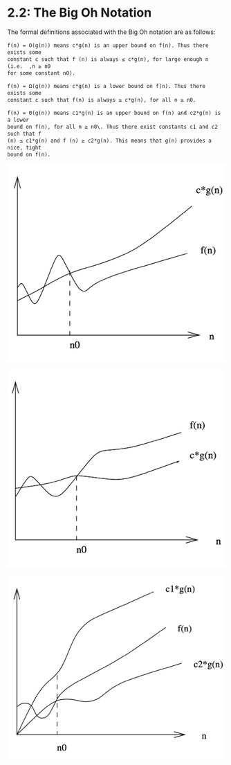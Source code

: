 2.2: The Big Oh Notation
===

The formal definitions associated with the Big Oh notation are as follows:

```
f(n) = O(g(n)) means c*g(n) is an upper bound on f(n). Thus there exists some
constant c such that f (n) is always ≤ c*g(n), for large enough n (i.e.  ,n ≥ n0
for some constant n0). 
```

```
f(n) = Ω(g(n)) means c*g(n) is a lower bound on f(n). Thus there exists some
constant c such that f(n) is always ≥ c*g(n), for all n ≥ n0. 
```

```
f(n) = Θ(g(n)) means c1*g(n) is an upper bound on f(n) and c2*g(n) is a lower
bound on f(n), for all n ≥ n0\. Thus there exist constants c1 and c2 such that f
(n) ≤ c1*g(n) and f (n) ≥ c2*g(n). This means that g(n) provides a nice, tight
bound on f(n).
```

![big-o](assets/big-o.png)

![big-omega](assets/omega.png)

![big-theta](assets/theta.png)

